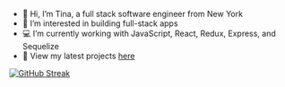 - 👋 Hi, I’m Tina, a full stack software engineer from New York
- 🌱 I’m interested in building full-stack apps
- 💻 I’m currently working with JavaScript, React, Redux, Express, and Sequelize
- 💽 View my latest projects <a href="https://tinazarb.github.io/">here</a>

[![GitHub Streak](https://github-readme-streak-stats.herokuapp.com?user=tinazarb)](https://git.io/streak-stats)
